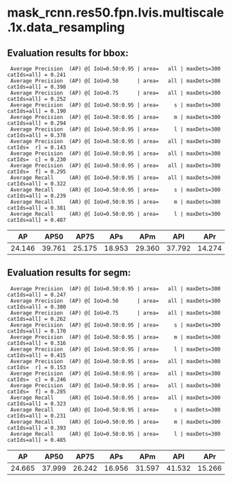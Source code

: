 # mask_rcnn.res50.fpn.lvis.multiscale.1x.data_resampling  
## Evaluation results for bbox:  
```  
 Average Precision  (AP) @[ IoU=0.50:0.95 | area=   all | maxDets=300 catIds=all] = 0.241
 Average Precision  (AP) @[ IoU=0.50      | area=   all | maxDets=300 catIds=all] = 0.398
 Average Precision  (AP) @[ IoU=0.75      | area=   all | maxDets=300 catIds=all] = 0.252
 Average Precision  (AP) @[ IoU=0.50:0.95 | area=     s | maxDets=300 catIds=all] = 0.190
 Average Precision  (AP) @[ IoU=0.50:0.95 | area=     m | maxDets=300 catIds=all] = 0.294
 Average Precision  (AP) @[ IoU=0.50:0.95 | area=     l | maxDets=300 catIds=all] = 0.378
 Average Precision  (AP) @[ IoU=0.50:0.95 | area=   all | maxDets=300 catIds=  r] = 0.143
 Average Precision  (AP) @[ IoU=0.50:0.95 | area=   all | maxDets=300 catIds=  c] = 0.230
 Average Precision  (AP) @[ IoU=0.50:0.95 | area=   all | maxDets=300 catIds=  f] = 0.295
 Average Recall     (AR) @[ IoU=0.50:0.95 | area=   all | maxDets=300 catIds=all] = 0.322
 Average Recall     (AR) @[ IoU=0.50:0.95 | area=     s | maxDets=300 catIds=all] = 0.239
 Average Recall     (AR) @[ IoU=0.50:0.95 | area=     m | maxDets=300 catIds=all] = 0.381
 Average Recall     (AR) @[ IoU=0.50:0.95 | area=     l | maxDets=300 catIds=all] = 0.487
```  
|   AP   |  AP50  |  AP75  |  APs   |  APm   |  APl   |  APr   |  APc   |  APf   |
|:------:|:------:|:------:|:------:|:------:|:------:|:------:|:------:|:------:|
| 24.146 | 39.761 | 25.175 | 18.953 | 29.360 | 37.792 | 14.274 | 23.004 | 29.519 |

## Evaluation results for segm:  
```  
 Average Precision  (AP) @[ IoU=0.50:0.95 | area=   all | maxDets=300 catIds=all] = 0.247
 Average Precision  (AP) @[ IoU=0.50      | area=   all | maxDets=300 catIds=all] = 0.380
 Average Precision  (AP) @[ IoU=0.75      | area=   all | maxDets=300 catIds=all] = 0.262
 Average Precision  (AP) @[ IoU=0.50:0.95 | area=     s | maxDets=300 catIds=all] = 0.170
 Average Precision  (AP) @[ IoU=0.50:0.95 | area=     m | maxDets=300 catIds=all] = 0.316
 Average Precision  (AP) @[ IoU=0.50:0.95 | area=     l | maxDets=300 catIds=all] = 0.415
 Average Precision  (AP) @[ IoU=0.50:0.95 | area=   all | maxDets=300 catIds=  r] = 0.153
 Average Precision  (AP) @[ IoU=0.50:0.95 | area=   all | maxDets=300 catIds=  c] = 0.246
 Average Precision  (AP) @[ IoU=0.50:0.95 | area=   all | maxDets=300 catIds=  f] = 0.285
 Average Recall     (AR) @[ IoU=0.50:0.95 | area=   all | maxDets=300 catIds=all] = 0.323
 Average Recall     (AR) @[ IoU=0.50:0.95 | area=     s | maxDets=300 catIds=all] = 0.231
 Average Recall     (AR) @[ IoU=0.50:0.95 | area=     m | maxDets=300 catIds=all] = 0.393
 Average Recall     (AR) @[ IoU=0.50:0.95 | area=     l | maxDets=300 catIds=all] = 0.485
```  
|   AP   |  AP50  |  AP75  |  APs   |  APm   |  APl   |  APr   |  APc   |  APf   |
|:------:|:------:|:------:|:------:|:------:|:------:|:------:|:------:|:------:|
| 24.665 | 37.999 | 26.242 | 16.956 | 31.597 | 41.532 | 15.266 | 24.618 | 28.479 |
